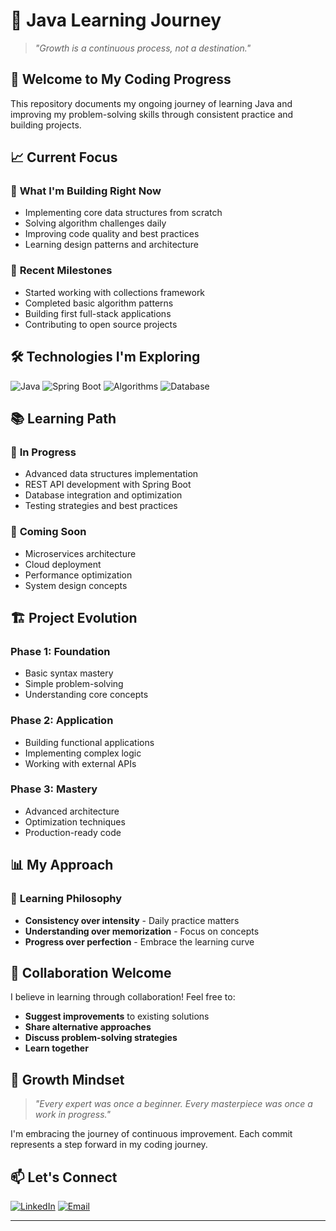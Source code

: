# 🌱 Java Learning Journey

> *"Growth is a continuous process, not a destination."*

## 👋 Welcome to My Coding Progress
This repository documents my ongoing journey of learning Java and improving my problem-solving skills through consistent practice and building projects.

## 📈 **Current Focus**

### 🎯 **What I'm Building Right Now**
- Implementing core data structures from scratch
- Solving algorithm challenges daily
- Improving code quality and best practices
- Learning design patterns and architecture

### 🌟 **Recent Milestones**
- Started working with collections framework
- Completed basic algorithm patterns
- Building first full-stack applications
- Contributing to open source projects

## 🛠️ **Technologies I'm Exploring**

![Java](https://img.shields.io/badge/Java-Active%20Learning-orange?style=for-the-badge&logo=java)
![Spring Boot](https://img.shields.io/badge/Spring%20Boot-Getting%20Started-green?style=for-the-badge)
![Algorithms](https://img.shields.io/badge/Algorithms-Daily%20Practice-blue?style=for-the-badge)
![Database](https://img.shields.io/badge/Database-Learning%20Basics-yellow?style=for-the-badge)

## 📚 **Learning Path**

### 🔄 **In Progress**
- Advanced data structures implementation
- REST API development with Spring Boot
- Database integration and optimization
- Testing strategies and best practices

### 📅 **Coming Soon**
- Microservices architecture
- Cloud deployment
- Performance optimization
- System design concepts

## 🏗️ **Project Evolution**

### Phase 1: Foundation
- Basic syntax mastery
- Simple problem-solving
- Understanding core concepts

### Phase 2: Application  
- Building functional applications
- Implementing complex logic
- Working with external APIs

### Phase 3: Mastery
- Advanced architecture
- Optimization techniques
- Production-ready code

## 📊 **My Approach**

### 🎯 **Learning Philosophy**
- **Consistency over intensity** - Daily practice matters
- **Understanding over memorization** - Focus on concepts
- **Progress over perfection** - Embrace the learning curve


## 🤝 **Collaboration Welcome**

I believe in learning through collaboration! Feel free to:

- **Suggest improvements** to existing solutions
- **Share alternative approaches**
- **Discuss problem-solving strategies**
- **Learn together**

## 🌱 **Growth Mindset**

> *"Every expert was once a beginner. Every masterpiece was once a work in progress."*

I'm embracing the journey of continuous improvement. Each commit represents a step forward in my coding journey.

## 📫 **Let's Connect**

[![LinkedIn](https://img.shields.io/badge/LinkedIn-Connect%20With%20Me-blue?style=for-the-badge&logo=linkedin)](https://linkedin.com/in/your-profile)
[![Email](https://img.shields.io/badge/Email-Send%20Feedback-red?style=for-the-badge&logo=gmail)](mailto:ryashasvi77@gmail.com)

---
